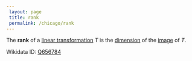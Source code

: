 ```yaml
---
 layout: page
 title: rank
 permalink: /chicago/rank
---
```

The **rank** of a [linear transformation](https://mathgloss.github.io/MathGloss/chicago/linear_transformation) $T$ is the [dimension](https://mathgloss.github.io/MathGloss/chicago/dimension_of_vector_space) of the [image](https://mathgloss.github.io/MathGloss/chicago/image_is_vetor_subspace) of $T$.

Wikidata ID: [Q656784](https://www.wikidata.org/wiki/Q656784)